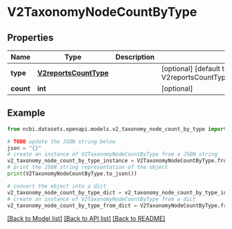 # V2TaxonomyNodeCountByType


## Properties

Name | Type | Description | Notes
------------ | ------------- | ------------- | -------------
**type** | [**V2reportsCountType**](V2reportsCountType.md) |  | [optional] [default to V2reportsCountType.COUNT_TYPE_UNSPECIFIED]
**count** | **int** |  | [optional] 

## Example

```python
from ncbi.datasets.openapi.models.v2_taxonomy_node_count_by_type import V2TaxonomyNodeCountByType

# TODO update the JSON string below
json = "{}"
# create an instance of V2TaxonomyNodeCountByType from a JSON string
v2_taxonomy_node_count_by_type_instance = V2TaxonomyNodeCountByType.from_json(json)
# print the JSON string representation of the object
print(V2TaxonomyNodeCountByType.to_json())

# convert the object into a dict
v2_taxonomy_node_count_by_type_dict = v2_taxonomy_node_count_by_type_instance.to_dict()
# create an instance of V2TaxonomyNodeCountByType from a dict
v2_taxonomy_node_count_by_type_from_dict = V2TaxonomyNodeCountByType.from_dict(v2_taxonomy_node_count_by_type_dict)
```
[[Back to Model list]](../README.md#documentation-for-models) [[Back to API list]](../README.md#documentation-for-api-endpoints) [[Back to README]](../README.md)


